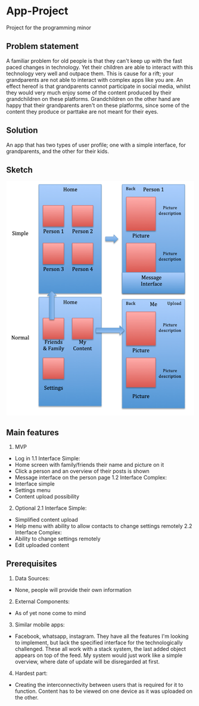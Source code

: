# App-Project
Project for the programming minor

## Problem statement
A familiar problem for old people is that they can't keep up with the fast paced changes in technology. Yet their children are able to interact with this technology very well and outpace them. This is cause for a rift; your grandparents are not able to interact with complex apps like you are. An effect hereof is that grandparents cannot participate in social media, whilst they would very much enjoy some of the content produced by their grandchildren on these platforms. Grandchildren on the other hand are happy that their grandparents aren't on these platforms, since some of the content they produce or parttake are not meant for their eyes.

## Solution
An app that has two types of user profile; one with a simple interface, for grandparents, and the other for their kids.

## Sketch
![Sketch](doc/AppProjectSketch.png)

## Main features
1. MVP
 - Log in
1.1 Interface Simple:
 - Home screen with family/friends their name and picture on it
 - Click a person and an overview of their posts is shown
 - Message interface on the person page
1.2 Interface Complex:
 - Interface simple
 - Settings menu
 - Content upload possibility
 
 2. Optional
 2.1 Interface Simple:
 - Simplified content upload
 - Help menu with ability to allow contacts to change settings remotely
 2.2 Interface Complex:
 - Ability to change settings remotely
 - Edit uploaded content
 
 ## Prerequisites
1. Data Sources:
 - None, people will provide their own information
2. External Components:
 - As of yet none come to mind
3. Similar mobile apps:
 - Facebook, whatsapp, instagram. They have all the features I'm looking to implement, but lack the specified interface for the technologically challenged. These all work with a stack system, the last added object appears on top of the feed. My system would just work like a simple overview, where date of update will be disregarded at first.
 4. Hardest part:
 - Creating the interconnectivity between users that is required for it to function. Content has to be viewed on one device as it was uploaded on the other. 
